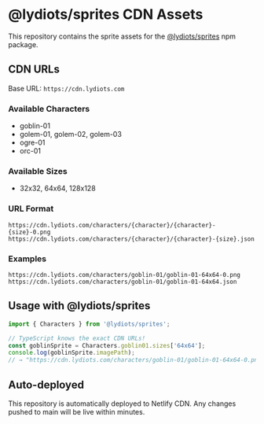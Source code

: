 # @lydiots/sprites CDN Assets

This repository contains the sprite assets for the [@lydiots/sprites](https://github.com/lydiots/sprites) npm package.

## CDN URLs

Base URL: `https://cdn.lydiots.com`

### Available Characters
- goblin-01
- golem-01, golem-02, golem-03  
- ogre-01
- orc-01

### Available Sizes
- 32x32, 64x64, 128x128

### URL Format
```
https://cdn.lydiots.com/characters/{character}/{character}-{size}-0.png
https://cdn.lydiots.com/characters/{character}/{character}-{size}.json
```

### Examples
```
https://cdn.lydiots.com/characters/goblin-01/goblin-01-64x64-0.png
https://cdn.lydiots.com/characters/goblin-01/goblin-01-64x64.json
```

## Usage with @lydiots/sprites

```typescript
import { Characters } from '@lydiots/sprites';

// TypeScript knows the exact CDN URLs!
const goblinSprite = Characters.goblin01.sizes['64x64'];
console.log(goblinSprite.imagePath); 
// → "https://cdn.lydiots.com/characters/goblin-01/goblin-01-64x64-0.png"
```

## Auto-deployed

This repository is automatically deployed to Netlify CDN. Any changes pushed to main will be live within minutes.
